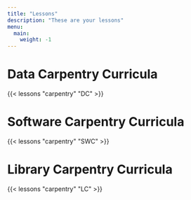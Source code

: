 ```yaml
---
title: "Lessons"
description: "These are your lessons"
menu:
  main:
    weight: -1
---
```



# Data Carpentry Curricula

{{< lessons "carpentry" "DC" >}}

# Software Carpentry Curricula

{{< lessons "carpentry" "SWC" >}}


# Library Carpentry Curricula 

{{< lessons "carpentry" "LC" >}}

